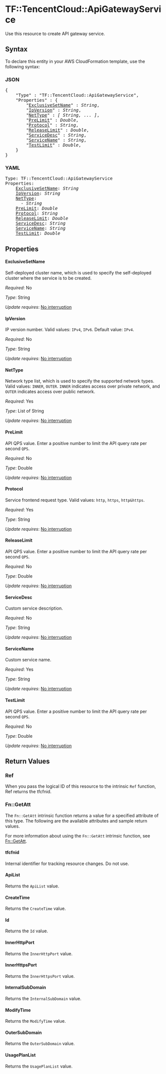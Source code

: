 # TF::TencentCloud::ApiGatewayService

Use this resource to create API gateway service.

## Syntax

To declare this entity in your AWS CloudFormation template, use the following syntax:

### JSON

<pre>
{
    "Type" : "TF::TencentCloud::ApiGatewayService",
    "Properties" : {
        "<a href="#exclusivesetname" title="ExclusiveSetName">ExclusiveSetName</a>" : <i>String</i>,
        "<a href="#ipversion" title="IpVersion">IpVersion</a>" : <i>String</i>,
        "<a href="#nettype" title="NetType">NetType</a>" : <i>[ String, ... ]</i>,
        "<a href="#prelimit" title="PreLimit">PreLimit</a>" : <i>Double</i>,
        "<a href="#protocol" title="Protocol">Protocol</a>" : <i>String</i>,
        "<a href="#releaselimit" title="ReleaseLimit">ReleaseLimit</a>" : <i>Double</i>,
        "<a href="#servicedesc" title="ServiceDesc">ServiceDesc</a>" : <i>String</i>,
        "<a href="#servicename" title="ServiceName">ServiceName</a>" : <i>String</i>,
        "<a href="#testlimit" title="TestLimit">TestLimit</a>" : <i>Double</i>,
    }
}
</pre>

### YAML

<pre>
Type: TF::TencentCloud::ApiGatewayService
Properties:
    <a href="#exclusivesetname" title="ExclusiveSetName">ExclusiveSetName</a>: <i>String</i>
    <a href="#ipversion" title="IpVersion">IpVersion</a>: <i>String</i>
    <a href="#nettype" title="NetType">NetType</a>: <i>
      - String</i>
    <a href="#prelimit" title="PreLimit">PreLimit</a>: <i>Double</i>
    <a href="#protocol" title="Protocol">Protocol</a>: <i>String</i>
    <a href="#releaselimit" title="ReleaseLimit">ReleaseLimit</a>: <i>Double</i>
    <a href="#servicedesc" title="ServiceDesc">ServiceDesc</a>: <i>String</i>
    <a href="#servicename" title="ServiceName">ServiceName</a>: <i>String</i>
    <a href="#testlimit" title="TestLimit">TestLimit</a>: <i>Double</i>
</pre>

## Properties

#### ExclusiveSetName

Self-deployed cluster name, which is used to specify the self-deployed cluster where the service is to be created.

_Required_: No

_Type_: String

_Update requires_: [No interruption](https://docs.aws.amazon.com/AWSCloudFormation/latest/UserGuide/using-cfn-updating-stacks-update-behaviors.html#update-no-interrupt)

#### IpVersion

IP version number. Valid values: `IPv4`, `IPv6`. Default value: `IPv4`.

_Required_: No

_Type_: String

_Update requires_: [No interruption](https://docs.aws.amazon.com/AWSCloudFormation/latest/UserGuide/using-cfn-updating-stacks-update-behaviors.html#update-no-interrupt)

#### NetType

Network type list, which is used to specify the supported network types. Valid values: `INNER`, `OUTER`. `INNER` indicates access over private network, and `OUTER` indicates access over public network.

_Required_: Yes

_Type_: List of String

_Update requires_: [No interruption](https://docs.aws.amazon.com/AWSCloudFormation/latest/UserGuide/using-cfn-updating-stacks-update-behaviors.html#update-no-interrupt)

#### PreLimit

API QPS value. Enter a positive number to limit the API query rate per second `QPS`.

_Required_: No

_Type_: Double

_Update requires_: [No interruption](https://docs.aws.amazon.com/AWSCloudFormation/latest/UserGuide/using-cfn-updating-stacks-update-behaviors.html#update-no-interrupt)

#### Protocol

Service frontend request type. Valid values: `http`, `https`, `http&https`.

_Required_: Yes

_Type_: String

_Update requires_: [No interruption](https://docs.aws.amazon.com/AWSCloudFormation/latest/UserGuide/using-cfn-updating-stacks-update-behaviors.html#update-no-interrupt)

#### ReleaseLimit

API QPS value. Enter a positive number to limit the API query rate per second `QPS`.

_Required_: No

_Type_: Double

_Update requires_: [No interruption](https://docs.aws.amazon.com/AWSCloudFormation/latest/UserGuide/using-cfn-updating-stacks-update-behaviors.html#update-no-interrupt)

#### ServiceDesc

Custom service description.

_Required_: No

_Type_: String

_Update requires_: [No interruption](https://docs.aws.amazon.com/AWSCloudFormation/latest/UserGuide/using-cfn-updating-stacks-update-behaviors.html#update-no-interrupt)

#### ServiceName

Custom service name.

_Required_: Yes

_Type_: String

_Update requires_: [No interruption](https://docs.aws.amazon.com/AWSCloudFormation/latest/UserGuide/using-cfn-updating-stacks-update-behaviors.html#update-no-interrupt)

#### TestLimit

API QPS value. Enter a positive number to limit the API query rate per second `QPS`.

_Required_: No

_Type_: Double

_Update requires_: [No interruption](https://docs.aws.amazon.com/AWSCloudFormation/latest/UserGuide/using-cfn-updating-stacks-update-behaviors.html#update-no-interrupt)

## Return Values

### Ref

When you pass the logical ID of this resource to the intrinsic `Ref` function, Ref returns the tfcfnid.

### Fn::GetAtt

The `Fn::GetAtt` intrinsic function returns a value for a specified attribute of this type. The following are the available attributes and sample return values.

For more information about using the `Fn::GetAtt` intrinsic function, see [Fn::GetAtt](https://docs.aws.amazon.com/AWSCloudFormation/latest/UserGuide/intrinsic-function-reference-getatt.html).

#### tfcfnid

Internal identifier for tracking resource changes. Do not use.

#### ApiList

Returns the <code>ApiList</code> value.

#### CreateTime

Returns the <code>CreateTime</code> value.

#### Id

Returns the <code>Id</code> value.

#### InnerHttpPort

Returns the <code>InnerHttpPort</code> value.

#### InnerHttpsPort

Returns the <code>InnerHttpsPort</code> value.

#### InternalSubDomain

Returns the <code>InternalSubDomain</code> value.

#### ModifyTime

Returns the <code>ModifyTime</code> value.

#### OuterSubDomain

Returns the <code>OuterSubDomain</code> value.

#### UsagePlanList

Returns the <code>UsagePlanList</code> value.

